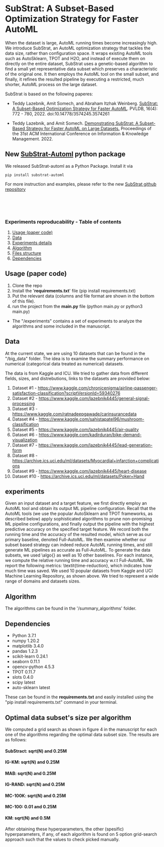 # SubStrat: A Subset-Based Optimization Strategy for Faster AutoML

When the dataset is large, AutoML running times become increasingly high. 
We introduce SubStrat, an AutoML optimization strategy that tackles the data size, rather than configuration space. 
It wraps existing AutoML tools such as AutoSklearn, TPOT and H2O, and instead of execute them on directly on the entire dataset, SubStrat uses a genetic-based algorithm to find a small yet representative data subset which preserves a characteristic of the original one. It then employs the AutoML tool on the small subset, and finally, it refines the resulted pipeline by executing a restricted, much shorter, AutoML process on the large dataset.

SubStrat is based on the following paperes:

- Teddy Lazebnik, Amit Somech, and Abraham Itzhak Weinberg. [SubStrat: A
Subset-Based Optimization Strategy for Faster AutoML](https://www.vldb.org/pvldb/vol16/p772-somech.pdf). PVLDB, 16(4): 772 -
780, 2022. doi:10.14778/3574245.3574261

- Teddy Lazebnik, and Amit Somech. [Demonstrating SubStrat: A Subset-Based Strategy for Faster AutoML on Large Datasets.](https://dl.acm.org/doi/abs/10.1145/3511808.3557160) Proceedings of the 31st ACM International Conference on Information & Knowledge Management. 2022.

## New [SubStrat-Automl](https://github.com/analysis-bots/SubStrat)  python package
We released SubStrat-automl as a Python Package. Install it via
```
pip install substrat-automl
```
For more instruction and examples, please refer to the new [SubStrat github repository](https://github.com/analysis-bots/SubStrat) 

</br>
</br>
</br>


### Experiments reproducability - Table of contents
1. [Usage (paper code)](#usage)
2. [Data](#data)
3. [Experiments details](#experiments)
4. [Algorithm](#algorithm)
3. [Files structure](#files)
4. [Dependencies](#dependancies)

<a name="usage"/>

## Usage (paper code)

1. Clone the repo
2. Install the '**requirements.txt**' file (pip install requirements.txt)
3. Put the relevant data (columns and file format are shown in the bottom of this file).
4. run the project from the **main.py** file (python main.py or python3 main.py)

* The "/experiments" contains a set of experiments to analyze the algorithms and some included in the manuscript.

<a name="data"/>

## Data 
At the current state, we are using 10 datasets that can be found in the "/big_data" folder.
The idea is to examine the summary performance on numerical (categorical data treated as numerical) datasets.

The data is from Kaggle and ICU. We tried to gather data from different fields, sizes, and distrebutions, links to the datasets are provided below:

1. Dataset #1 - https://www.kaggle.com/chronicenigma/airline-passenger-satisfaction-classification?scriptVersionId=59340276
2. Dataset #2 - https://www.kaggle.com/lazebnik4445/general-signal-processing
3. Dataset #3 - https://www.kaggle.com/ratnadeepgawade/carinsurancedata
4. Dataset #4 - https://www.kaggle.com/sahistapatel96/mushroom-classification
5. Dataset #5 - https://www.kaggle.com/lazebnik4445/air-quality
6. Dataset #6 - https://www.kaggle.com/kadirduran/bike-demand-visualization
7. Dataset #7 - https://www.kaggle.com/lazebnik4445/lead-generation-form
8. Dataset #8 - https://archive.ics.uci.edu/ml/datasets/Myocardial+infarction+complications
9. Dataset #9 - https://www.kaggle.com/lazebnik4445/heart-disease
10. Dataset #10 - https://archive.ics.uci.edu/ml/datasets/Poker+Hand

<a name="experiments"/>

## experiments
Given an input dataset and a target feature, we first directly employ an AutoML tool and obtain its output ML pipeline configuration.
Recall that the AutoML tools (we use the popular AutoSklearn and TPOT frameworks, as described below) apply sophisticated algorithms to prune non-promising ML pipeline configurations, and finally output the pipeline with the highest predictive accuracy on the specified target feature. 
We record both the running time and the accuracy of the resulted model, which serve as our primary baseline, denoted Full-AutoML. We then examine whether our subset based strategy can indeed reduce AutoML running times, and still generate ML pipelines as accurate as Full-AutoML. 
To generate the data subsets, we used \algo{} as well as 10 other baselines. For each instance, we compute the relative running time and accuracy w.r.t Full-AutoML. We report the following metrics: \textit{time-reduction}, which indicates how much time was saved. We used 10 popular datasets from Kaggle and UCI Machine Learning Repository, as shown above. We tried to represent a wide range of domains and datasets sizes.  

<a name="algorithm"/>

## Algorithm 
The algorithms can be found in the '/summary_algorithms' folder. 

<a name="dependancies"/>

## Dependencies 
- Python               3.7.1
- numpy                1.20.2
- matplotlib           3.4.0
- pandas               1.2.3
- scikit-learn         0.24.1
- seaborn              0.11.1
- opencv-python        4.5.3
- TPOT                 0.11.7
- slots                0.4.0
- scipy                latest
- auto-sklearn         latest

These can be found in the **requirements.txt** and easily installed using the "pip install requirements.txt" command in your terminal. 

## Optimal data subset's size per algorithm
We computed a grid search as shown in figure 4 in the manuscript for each one of the algorithms regarding the optimal data subset size. The results are as follows:
#### SubStract: sqrt(N) and 0.25M
#### IG-KM: sqrt(N) and 0.25M
#### MAB: sqrt(N) and 0.25M
#### IG-RAND: sqrt(N) and 0.25M
#### MC-100K: sqrt(N) and 0.25M
#### MC-100: 0.01 and 0.25M
#### KM: sqrt(N) and 0.5M
After obtaining these hyperparameters, the other (spesific) hyperparameters, if any, of each algorithm is found on 5 option grid-search approach such that the values to check picked manually. 
